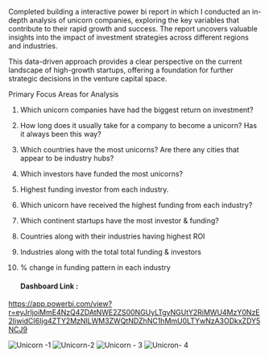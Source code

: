 Completed building a interactive power bi report in which I conducted an 
in-depth analysis of unicorn companies, exploring the key variables that contribute to their rapid growth and success.
The report uncovers valuable insights into the impact of investment strategies across different regions and industries.

This data-driven approach provides a clear perspective on the current landscape of high-growth startups, offering a foundation for further strategic decisions in the venture capital space.

Primary Focus Areas for Analysis
1. Which unicorn companies have had the biggest return on investment?
2. How long does it usually take for a company to become a unicorn? Has it always been this way?
3. Which countries have the most unicorns? Are there any cities that appear to be industry hubs?
4. Which investors have funded the most unicorns?
5. Highest funding investor from each industry.
6. Which unicorn have received the highest funding from each industry?
7. Which continent startups have the most investor & funding?
8. Countries along with their industries having highest ROI
9. Industries along with the total total funding & investors
10. % change in funding pattern in each industry

    #### Dashboard Link :
https://app.powerbi.com/view?r=eyJrIjoiMmE4NzQ4ZDAtNWE2ZS00NGUyLTgyNGUtY2RiMWU4MzY0NzE2IiwidCI6Ijg4ZTY2MzNlLWM3ZWQtNDZhNC1hMmU0LTYwNzA3ODkxZDY5NCJ9
    

![Unicorn -1](https://github.com/user-attachments/assets/c6ecde57-9b66-4bf3-8aee-feb4186dd683)
![Unicorn-2](https://github.com/user-attachments/assets/776cdc14-1853-4126-b4d3-f551a0d165cc)
![Unicorn - 3](https://github.com/user-attachments/assets/7ae056d0-a13d-4822-9ede-d2e732753d69)
![Unicron- 4](https://github.com/user-attachments/assets/c1ddfcc1-7ade-4821-9ecb-dde467a3f73f)
